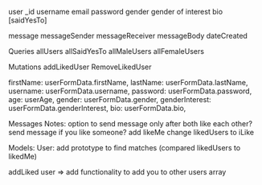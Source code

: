 user 
  _id
  username
  email
  password
  gender
  gender of interest
  bio
  [saidYesTo]

message
  messageSender
  messageReceiver 
  messageBody
  dateCreated


  Queries
    allUsers
    allSaidYesTo
    allMaleUsers
    allFemaleUsers
    
    
  Mutations
    addLikedUser
    RemoveLikedUser



  firstName: userFormData.firstName,
				lastName: userFormData.lastName,
				username: userFormData.username,
				password: userFormData.password,
				age: userAge,
				gender: userFormData.gender,
				genderInterest: userFormData.genderInterest,
				bio: userFormData.bio,


Messages Notes:
  option to send message only after both like each other?
  send message if you like someone?
  add likeMe
  change likedUsers to iLike

Models:
  User:
    add prototype to find matches (compared likedUsers to likedMe)

<!-- typeDefs:
  type User
    iLike: [User]
    likeMe: [User] -->
  
  <!-- type Query  
    allMatches(userId: ID!): User -->
  
  <!-- allMatches: async (parent, { userId }) => {
    const user = await User.find({ _id: userId });
    const matches = user.getMatches();

    return matches 

  } -->

  addLiked user => add functionality to add you to other users array